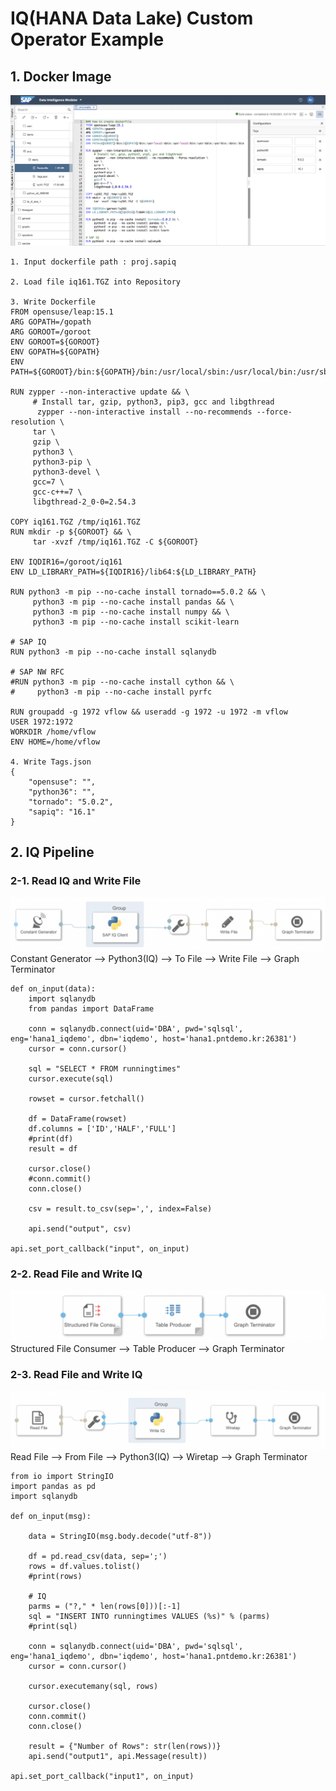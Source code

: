 # IQ(HANA Data Lake) Custom Operator Example

## 1. Docker Image

![](Images/dockerfile.png)<br>

    1. Input dockerfile path : proj.sapiq
    
    2. Load file iq161.TGZ into Repository
    
    3. Write Dockerfile
    FROM opensuse/leap:15.1
    ARG GOPATH=/gopath
    ARG GOROOT=/goroot
    ENV GOROOT=${GOROOT}
    ENV GOPATH=${GOPATH}
    ENV PATH=${GOROOT}/bin:${GOPATH}/bin:/usr/local/sbin:/usr/local/bin:/usr/sbin:/usr/bin:/sbin:/bin

    RUN zypper --non-interactive update && \
         # Install tar, gzip, python3, pip3, gcc and libgthread
          zypper --non-interactive install --no-recommends --force-resolution \
         tar \
         gzip \
         python3 \
         python3-pip \
         python3-devel \
         gcc=7 \
         gcc-c++=7 \
         libgthread-2_0-0=2.54.3

    COPY iq161.TGZ /tmp/iq161.TGZ
    RUN mkdir -p ${GOROOT} && \
         tar -xvzf /tmp/iq161.TGZ -C ${GOROOT}

    ENV IQDIR16=/goroot/iq161
    ENV LD_LIBRARY_PATH=${IQDIR16}/lib64:${LD_LIBRARY_PATH}

    RUN python3 -m pip --no-cache install tornado==5.0.2 && \
         python3 -m pip --no-cache install pandas && \
         python3 -m pip --no-cache install numpy && \
         python3 -m pip --no-cache install scikit-learn

    # SAP IQ
    RUN python3 -m pip --no-cache install sqlanydb

    # SAP NW RFC
    #RUN python3 -m pip --no-cache install cython && \
    #     python3 -m pip --no-cache install pyrfc

    RUN groupadd -g 1972 vflow && useradd -g 1972 -u 1972 -m vflow
    USER 1972:1972
    WORKDIR /home/vflow
    ENV HOME=/home/vflow
    
    4. Write Tags.json
    {
        "opensuse": "",
        "python36": "",
        "tornado": "5.0.2",
        "sapiq": "16.1"
    }

## 2. IQ Pipeline
### 2-1. Read IQ and Write File
![](Images/readiq.png)<br>
Constant Generator --> Python3(IQ) --> To File --> Write File --> Graph Terminator<br>

    def on_input(data):
        import sqlanydb
        from pandas import DataFrame

        conn = sqlanydb.connect(uid='DBA', pwd='sqlsql', eng='hana1_iqdemo', dbn='iqdemo', host='hana1.pntdemo.kr:26381')
        cursor = conn.cursor()

        sql = "SELECT * FROM runningtimes"
        cursor.execute(sql)

        rowset = cursor.fetchall()

        df = DataFrame(rowset)
        df.columns = ['ID','HALF','FULL']
        #print(df)
        result = df

        cursor.close()
        #conn.commit()
        conn.close()

        csv = result.to_csv(sep=',', index=False)

        api.send("output", csv)

    api.set_port_callback("input", on_input)

### 2-2. Read File and Write IQ
![](Images/writeiq2.png)<br>
Structured File Consumer --> Table Producer --> Graph Terminator

### 2-3. Read File and Write IQ
![](Images/writeiq.png)<br>
Read File --> From File --> Python3(IQ) --> Wiretap --> Graph Terminator

    from io import StringIO
    import pandas as pd
    import sqlanydb

    def on_input(msg):

        data = StringIO(msg.body.decode("utf-8"))

        df = pd.read_csv(data, sep=';')
        rows = df.values.tolist()
        #print(rows)

        # IQ
        parms = ("?," * len(rows[0]))[:-1]
        sql = "INSERT INTO runningtimes VALUES (%s)" % (parms)
        #print(sql)

        conn = sqlanydb.connect(uid='DBA', pwd='sqlsql', eng='hana1_iqdemo', dbn='iqdemo', host='hana1.pntdemo.kr:26381')
        cursor = conn.cursor()

        cursor.executemany(sql, rows)

        cursor.close()
        conn.commit()
        conn.close()

        result = {"Number of Rows": str(len(rows))}
        api.send("output1", api.Message(result))

    api.set_port_callback("input1", on_input)

